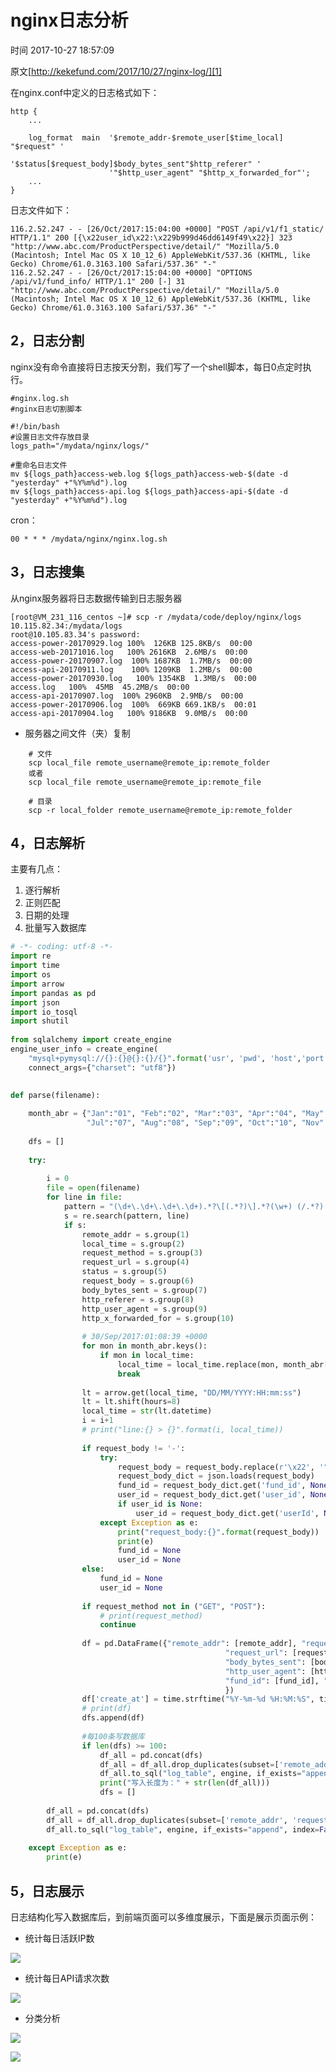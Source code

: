 # nginx日志分析

 时间 2017-10-27 18:57:09  

原文[http://kekefund.com/2017/10/27/nginx-log/][1]


在nginx.conf中定义的日志格式如下： 

    http {
        ...
    
        log_format  main  '$remote_addr-$remote_user[$time_local] "$request" '
                          '$status[$request_body]$body_bytes_sent"$http_referer" '
                          '"$http_user_agent" "$http_x_forwarded_for"';
        ...
    }
    

日志文件如下： 

    116.2.52.247 - - [26/Oct/2017:15:04:00 +0000] "POST /api/v1/f1_static/ HTTP/1.1" 200 [{\x22user_id\x22:\x229b999d46dd6149f49\x22}] 323 "http://www.abc.com/ProductPerspective/detail/" "Mozilla/5.0 (Macintosh; Intel Mac OS X 10_12_6) AppleWebKit/537.36 (KHTML, like Gecko) Chrome/61.0.3163.100 Safari/537.36" "-"
    116.2.52.247 - - [26/Oct/2017:15:04:00 +0000] "OPTIONS /api/v1/fund_info/ HTTP/1.1" 200 [-] 31 "http://www.abc.com/ProductPerspective/detail/" "Mozilla/5.0 (Macintosh; Intel Mac OS X 10_12_6) AppleWebKit/537.36 (KHTML, like Gecko) Chrome/61.0.3163.100 Safari/537.36" "-"
    

## 2，日志分割 

nginx没有命令直接将日志按天分割，我们写了一个shell脚本，每日0点定时执行。 

    #nginx.log.sh
    #nginx日志切割脚本
     
    #!/bin/bash
    #设置日志文件存放目录
    logs_path="/mydata/nginx/logs/"
     
    #重命名日志文件
    mv ${logs_path}access-web.log ${logs_path}access-web-$(date -d "yesterday" +"%Y%m%d").log
    mv ${logs_path}access-api.log ${logs_path}access-api-$(date -d "yesterday" +"%Y%m%d").log
    

cron： 

    00 * * * /mydata/nginx/nginx.log.sh
    

## 3，日志搜集 

从nginx服务器将日志数据传输到日志服务器 

    [root@VM_231_116_centos ~]# scp -r /mydata/code/deploy/nginx/logs 10.115.82.34:/mydata/logs
    root@10.105.83.34's password:
    access-power-20170929.log 100%  126KB 125.8KB/s  00:00
    access-web-20171016.log   100% 2616KB  2.6MB/s  00:00
    access-power-20170907.log  100% 1687KB  1.7MB/s  00:00
    access-api-20170911.log    100% 1209KB  1.2MB/s  00:00
    access-power-20170930.log   100% 1354KB  1.3MB/s  00:00
    access.log   100%  45MB  45.2MB/s  00:00
    access-api-20170907.log  100% 2960KB  2.9MB/s  00:00
    access-power-20170906.log  100%  669KB 669.1KB/s  00:01
    access-api-20170904.log   100% 9186KB  9.0MB/s  00:00
    

* 服务器之间文件（夹）复制 

```
    # 文件
    scp local_file remote_username@remote_ip:remote_folder  
    或者  
    scp local_file remote_username@remote_ip:remote_file  
     
    # 目录
    scp -r local_folder remote_username@remote_ip:remote_folder
```
## 4，日志解析 

主要有几点：

1. 逐行解析
1. 正则匹配
1. 日期的处理
1. 批量写入数据库

```python
# -*- coding: utf-8 -*-
import re
import time
import os
import arrow
import pandas as pd
import json
import io_tosql
import shutil
 
from sqlalchemy import create_engine
engine_user_info = create_engine(
    "mysql+pymysql://{}:{}@{}:{}/{}".format('usr', 'pwd', 'host','port', 'db'),
    connect_args={"charset": "utf8"})
 

def parse(filename):
 
    month_abr = {"Jan":"01", "Feb":"02", "Mar":"03", "Apr":"04", "May":"05", "Jun":"06",
                 "Jul":"07", "Aug":"08", "Sep":"09", "Oct":"10", "Nov":"11", "Dec":"12"}
 
    dfs = []
 
    try:
 
        i = 0
        file = open(filename)
        for line in file:
            pattern = "(\d+\.\d+\.\d+\.\d+).*?\[(.*?)\].*?(\w+) (/.*?) .*?\" (\d+) \[(.*?)\] (\d+) \"(.*?)\" \"(.*?)\" \"(.*?)\""
            s = re.search(pattern, line)
            if s:
                remote_addr = s.group(1)
                local_time = s.group(2)
                request_method = s.group(3)
                request_url = s.group(4)
                status = s.group(5)
                request_body = s.group(6)
                body_bytes_sent = s.group(7)
                http_referer = s.group(8)
                http_user_agent = s.group(9)
                http_x_forwarded_for = s.group(10)
 
                # 30/Sep/2017:01:08:39 +0000
                for mon in month_abr.keys():
                    if mon in local_time:
                        local_time = local_time.replace(mon, month_abr[mon])
                        break
 
                lt = arrow.get(local_time, "DD/MM/YYYY:HH:mm:ss")
                lt = lt.shift(hours=8)
                local_time = str(lt.datetime)
                i = i+1
                # print("line:{} > {}".format(i, local_time))
 
                if request_body != '-':
                    try:
                        request_body = request_body.replace(r'\x22', '"').replace("null", '""')
                        request_body_dict = json.loads(request_body)
                        fund_id = request_body_dict.get('fund_id', None)
                        user_id = request_body_dict.get('user_id', None)
                        if user_id is None:
                            user_id = request_body_dict.get('userId', None)
                    except Exception as e:
                        print("request_body:{}".format(request_body))
                        print(e)
                        fund_id = None
                        user_id = None
                else:
                    fund_id = None
                    user_id = None
 
                if request_method not in ("GET", "POST"):
                    # print(request_method)
                    continue
  
                df = pd.DataFrame({"remote_addr": [remote_addr], "request_method": [request_method], "local_time": [local_time],
                                                "request_url": [request_url], "status": [status], "request_body": [request_body],
                                                "body_bytes_sent": [body_bytes_sent], "http_referer": [http_referer],
                                                "http_user_agent": [http_user_agent], "http_x_forwarded_for": [http_x_forwarded_for],
                                                "fund_id": [fund_id], "user_id": [user_id]
                                                })
                df['create_at'] = time.strftime("%Y-%m-%d %H:%M:%S", time.localtime(time.time()))
                # print(df)
                dfs.append(df)
 
                #每100条写数据库
                if len(dfs) >= 100:
                    df_all = pd.concat(dfs)
                    df_all = df_all.drop_duplicates(subset=['remote_addr', 'request_url','local_time'])                    
                    df_all.to_sql("log_table", engine, if_exists="append", index=False)
                    print("写入长度为：" + str(len(df_all)))
                    dfs = []
  
        df_all = pd.concat(dfs)
        df_all = df_all.drop_duplicates(subset=['remote_addr', 'request_url','local_time'])
        df_all.to_sql("log_table", engine, if_exists="append", index=False)
 
    except Exception as e:
        print(e)
```

## 5，日志展示 

日志结构化写入数据库后，到前端页面可以多维度展示，下面是展示页面示例：

* 统计每日活跃IP数

![][4]
* 统计每日API请求次数

![][5]
* 分类分析

![][6]

![][7]


[1]: http://kekefund.com/2017/10/27/nginx-log/

[4]: ../img/ENr6Fvj.png
[5]: ../img/7juqInj.png
[6]: ../img/ayYBBbN.png
[7]: ../img/VRjMbq2.png